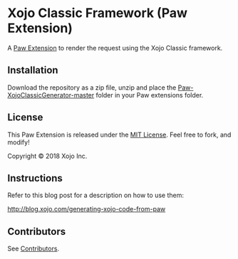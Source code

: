 # Xojo Classic Framework (Paw Extension)

A [Paw Extension](http://luckymarmot.com/paw/extensions/) to render the request using the Xojo Classic framework.

## Installation

Download the repository as a zip file, unzip and place the [Paw-XojoClassicGenerator-master](https://github.com/xojo/Paw-XojoClassicGenerator) folder in your Paw extensions folder.

## License

This Paw Extension is released under the [MIT License](LICENSE). Feel free to fork, and modify!

Copyright © 2018 Xojo Inc.

## Instructions
Refer to this blog post for a description on how to use them:

http://blog.xojo.com/generating-xojo-code-from-paw

## Contributors

See [Contributors](https://github.com/xojo/Paw-XojoClassicGenerator/graphs/contributors).